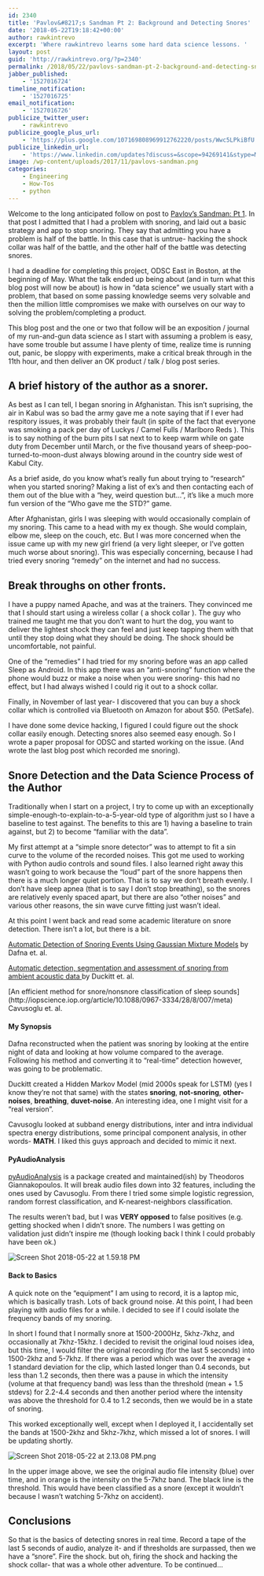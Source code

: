 ```yaml
---
id: 2340
title: 'Pavlov&#8217;s Sandman Pt 2: Background and Detecting Snores'
date: '2018-05-22T19:18:42+00:00'
author: rawkintrevo
excerpt: 'Where rawkintrevo learns some hard data science lessons. '
layout: post
guid: 'http://rawkintrevo.org/?p=2340'
permalink: /2018/05/22/pavlovs-sandman-pt-2-background-and-detecting-snores/
jabber_published:
    - '1527016724'
timeline_notification:
    - '1527016725'
email_notification:
    - '1527016726'
publicize_twitter_user:
    - rawkintrevo
publicize_google_plus_url:
    - 'https://plus.google.com/107169808969912762220/posts/Wwc5LPkiBfU'
publicize_linkedin_url:
    - 'https://www.linkedin.com/updates?discuss=&scope=94269141&stype=M&topic=6404772408208695296&type=U&a=5UTn'
image: /wp-content/uploads/2017/11/pavlovs-sandman.png
categories:
    - Engineering
    - How-Tos
    - python
---
```


Welcome to the long anticipated follow on post to [Pavlov’s Sandman: Pt 1](http://rawkintrevo.org/2017/11/28/pavlovs-sandman-pt-1/). In that post I admitted that I had a problem with snoring, and laid out a basic strategy and app to stop snoring. They say that admitting you have a problem is half of the battle. In this case that is untrue- hacking the shock collar was half of the battle, and the other half of the battle was detecting snores.

I had a deadline for completing this project, ODSC East in Boston, at the beginning of May. What the talk ended up being about (and in turn what this blog post will now be about) is how in “data science” we usually start with a problem, that based on some passing knowledge seems very solvable and then the million little compromises we make with ourselves on our way to solving the problem/completing a product.

This blog post and the one or two that follow will be an exposition / journal of my run-and-gun data science as I start with assuming a problem is easy, have some trouble but assume I have plenty of time, realize time is running out, panic, be sloppy with experiments, make a critical break through in the 11th hour, and then deliver an OK product / talk / blog post series.

## A brief history of the author as a snorer.

As best as I can tell, I began snoring in Afghanistan. This isn’t suprising, the air in Kabul was so bad the army gave me a note saying that if I ever had respitory issues, it was probably their fault (in spite of the fact that everyone was smoking a pack per day of Luckys / Camel Fulls / Marlboro Reds ). This is to say nothing of the burn pits I sat next to to keep warm while on gate duty from December until March, or the five thousand years of sheep-poo-turned-to-moon-dust always blowing around in the country side west of Kabul City.

As a brief aside, do you know what’s really fun about trying to “research” when you started snoring? Making a list of ex’s and then contacting each of them out of the blue with a “hey, weird question but…”, it’s like a much more fun version of the “Who gave me the STD?” game.

After Afghanistan, girls I was sleeping with would occasionally complain of my snoring. This came to a head with my ex though. She would complain, elbow me, sleep on the couch, etc. But I was more concerned when the issue came up with my new girl friend (a very light sleeper, or I’ve gotten much worse about snoring). This was especially concerning, because I had tried every snoring “remedy” on the internet and had no success.

## Break throughs on other fronts.

I have a puppy named Apache, and was at the trainers. They convinced me that I should start using a wireless collar ( a shock collar ). The guy who trained me taught me that you don’t want to hurt the dog, you want to deliver the lightest shock they can feel and just keep tapping them with that until they stop doing what they should be doing. The shock should be uncomfortable, not painful.

One of the “remedies” I had tried for my snoring before was an app called Sleep as Android. In this app there was an “anti-snoring” function where the phone would buzz or make a noise when you were snoring- this had no effect, but I had always wished I could rig it out to a shock collar.

Finally, in November of last year- I discovered that you can buy a shock collar which is controlled via Bluetooth on Amazon for about $50. (PetSafe).

I have done some device hacking, I figured I could figure out the shock collar easily enough. Detecting snores also seemed easy enough. So I wrote a paper proposal for ODSC and started working on the issue. (And wrote the last blog post which recorded me snoring).

## Snore Detection and the Data Science Process of the Author

Traditionally when I start on a project, I try to come up with an exceptionally simple-enough-to-explain-to-a-5-year-old type of algorithm just so I have a baseline to test against. The benefits to this are 1) having a baseline to train against, but 2) to become “familiar with the data”.

My first attempt at a “simple snore detector” was to attempt to fit a sin curve to the volume of the recorded noises. This got me used to working with Python audio controls and sound files. I also learned right away this wasn’t going to work because the “loud” part of the snore happens then there is a much longer quiet portion. That is to say we don’t breath evenly. I don’t have sleep apnea (that is to say I don’t stop breathing), so the snores are relatively evenly spaced apart, but there are also “other noises” and various other reasons, the sin wave curve fitting just wasn’t ideal.

At this point I went back and read some academic literature on snore detection. There isn’t a lot, but there is a bit.

[Automatic Detection of Snoring Events Using Gaussian Mixture Models](https://pdfs.semanticscholar.org/05a7/c2c7a37fdccd2942db920d24be0aa295c159.pdf) by Dafna et. al.

[Automatic detection, segmentation and assessment of snoring from ambient acoustic data ](http://iopscience.iop.org/article/10.1088/0967-3334/27/10/010/meta)by Duckitt et. al.

<div class="gs_ri">[An efficient method for snore/nonsnore classification of sleep sounds](http://iopscience.iop.org/article/10.1088/0967-3334/28/8/007/meta) Cavusoglu et. al.

#### My Synopsis

Dafna reconstructed when the patient was snoring by looking at the entire night of data and looking at how volume compared to the average. Following his method and converting it to “real-time” detection however, was going to be problematic.

Duckitt created a Hidden Markov Model (mid 2000s speak for LSTM) (yes I know they’re not that same) with the states **snoring**, **not-snoring**, **other-noises**, **breathing**, **duvet-noise**. An interesting idea, one I might visit for a “real version”.

Cavusoglu looked at subband energy distributions, inter and intra individual spectra energy distributions, some principal component analysis, in other words- **MATH**. I liked this guys approach and decided to mimic it next.

#### PyAudioAnalysis

[pyAudioAnalysis](https://github.com/tyiannak/pyAudioAnalysis) is a package created and maintained(ish) by Theodoros Giannakopoulos. It will break audio files down into 32 features, including the ones used by Cavusoglu. From there I tried some simple logistic regression, random forrest classification, and K-nearest-neighbors classification.

The results weren’t bad, but I was **VERY opposed** to false positives (e.g. getting shocked when I didn’t snore. The numbers I was getting on validation just didn’t inspire me (though looking back I think I could probably have been ok.)

![Screen Shot 2018-05-22 at 1.59.18 PM](https://i0.wp.com/rawkintrevo.org/wp-content/uploads/2018/05/screen-shot-2018-05-22-at-1-59-18-pm.png?resize=685%2C149&ssl=1)

#### Back to Basics

A quick note on the “equipment” I am using to record, it is a laptop mic, which is basically trash. Lots of back ground noise. At this point, I had been playing with audio files for a while. I decided to see if I could isolate the frequency bands of my snoring.

In short I found that I normally snore at 1500-2000Hz, 5khz-7khz, and occasionally at 7khz-15khz. I decided to revisit the original loud noises idea, but this time, I would filter the original recording (for the last 5 seconds) into 1500-2khz and 5-7khz. If there was a period which was over the average + 1 standard deviation for the clip, which lasted longer than 0.4 seconds, but less than 1.2 seconds, then there was a pause in which the intensity (volume at that frequency band) was less than the threshold (mean + 1.5 stdevs) for 2.2-4.4 seconds and then another period where the intensity was above the threshold for 0.4 to 1.2 seconds, then we would be in a state of snoring.

This worked exceptionally well, except when I deployed it, I accidentally set the bands at 1500-2khz and 5khz-7khz, which missed a lot of snores. I will be updating shortly.

![Screen Shot 2018-05-22 at 2.13.08 PM.png](https://i0.wp.com/rawkintrevo.org/wp-content/uploads/2018/05/screen-shot-2018-05-22-at-2-13-08-pm.png?resize=685%2C259&ssl=1)

In the upper image above, we see the original audio file intensity (blue) over time, and in orange is the intensity on the 5-7khz band. The black line is the threshold. This would have been classified as a snore (except it wouldn’t because I wasn’t watching 5-7khz on accident).

## Conclusions

So that is the basics of detecting snores in real time. Record a tape of the last 5 seconds of audio, analyze it- and if thresholds are surpassed, then we have a “snore”. Fire the shock. but oh, firing the shock and hacking the shock collar- that was a whole other adventure. To be continued…

</div>